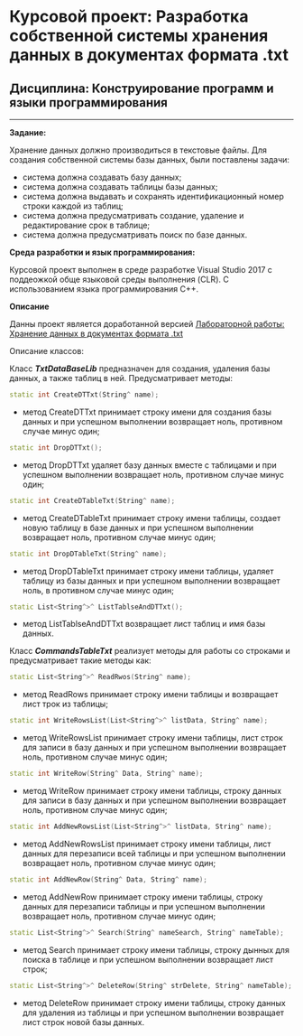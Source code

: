 # Курсовой проект: Разработка собственной системы хранения данных в документах формата .txt


## Дисциплина: Конструирование программ и языки программирования


---


**Задание:**

Хранение данных должно производиться в текстовые файлы. Для создания собственной системы базы данных, были поставлены задачи:
-	система должна создавать базу данных;
-	система должна создавать таблицы базы данных;
-	система должна выдавать и сохранять идентификационный номер строки каждой из таблиц;
-	система должна предусматривать создание, удаление и редактирование срок в таблице;
-	система должна предусматривать поиск по базе данных.


**Среда разработки и язык программирования:**


Курсовой проект выполнен в среде разработке Visual Studio 2017 с поддеожкой обще языковой среды выполнения (CLR). С использованием языка программирования C++. 


**Описание**


Данны проект является доработанной версией [Лабораторной работы: Хранение данных в документах формата .txt](https://github.com/PiterPoker/DataBaseLib)


Описание классов:


Класс ***TxtDataBaseLib*** предназначен для создания, удаления базы данных, а также таблиц в ней. Предусматривает методы:


``` C++
static int CreateDTTxt(String^ name);
```


-	метод CreateDTTxt принимает строку имени для создания базы данных и при успешном выполнении возвращает ноль, противном случае минус один;


``` C++
static int DropDTTxt();
```


-	метод DropDTTxt удаляет базу данных вместе с таблицами и при успешном выполнении возвращает ноль, противном случае минус один;


``` C++
static int CreateDTableTxt(String^ name);
```


-	метод CreateDTableTxt принимает строку имени таблицы, создает новую таблицу в базе данных и при успешном выполнении возвращает ноль, противном случае минус один;



``` C++
static int DropDTableTxt(String^ name);
```


-	метод DropDTableTxt принимает строку имени таблицы, удаляет таблицу из базы данных и при успешном выполнении возвращает ноль, в противном случае минус один;


``` C++
static List<String^>^ ListTablseAndDTTxt();
```


-	метод ListTablseAndDTTxt возвращает лист таблиц и имя базы данных.


Класс ***CommandsTableTxt*** реализует методы для работы со строками и предусматривает такие методы как:


``` C++
static List<String^>^ ReadRwos(String^ name);
```


-	метод ReadRows принимает строку имени таблицы и возвращает лист трок из таблицы;


``` C++
static int WriteRowsList(List<String^>^ listData, String^ name);
```


-	метод WriteRowsList принимает строку имени таблицы, лист строк для записи в базу данных и при успешном выполнении возвращает ноль, противном случае минус один;


``` C++
static int WriteRow(String^ Data, String^ name);
```


-	метод WriteRow принимает строку имени таблицы, строку данных для записи в базу данных и при успешном выполнении возвращает ноль, противном случае минус один;


``` C++
static int AddNewRowsList(List<String^>^ listData, String^ name);
```


-	метод AddNewRowsList принимает строку имени таблицы, лист данных для перезаписи всей таблицы и при успешном выполнении возвращает ноль, противном случае минус один;


``` C++
static int AddNewRow(String^ Data, String^ name);
```


-	метод AddNewRow принимает строку имени таблицы, строку данных для перезаписи таблицы и при успешном выполнении возвращает ноль, противном случае минус один;


``` C++
static List<String^>^ Search(String^ nameSearch, String^ nameTable);
```


-	метод Search принимает строку имени таблицы, строку дынных для поиска в таблице и при успешном выполнении возвращает лист строк;


``` C++
static List<String^>^ DeleteRow(String^ strDelete, String^ nameTable);
```


-	метод DeleteRow принимает строку имени таблицы, строку данных для удаления из таблицы и при успешном выполнении возвращает лист строк новой базы данных.



